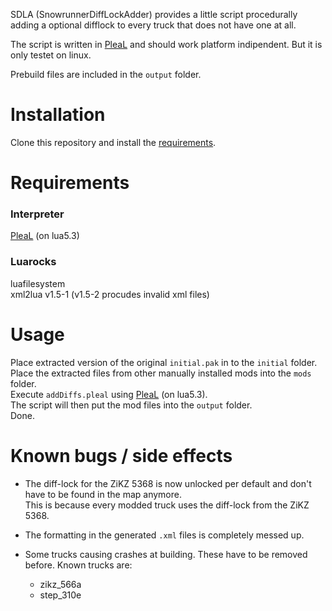 SDLA (SnowrunnerDiffLockAdder) provides a little script procedurally adding a optional difflock to every truck that does not have one at all.

The script is written in [PleaL](https://github.com/MisterNoNameLP/PleaL) and should work platform indipendent. But it is only testet on linux.  

Prebuild files are included in the `output` folder.

# Installation 

Clone this repository and install the [requirements](https://github.com/MisterNoNameLP/SDLA#Requirements).

# Requirements

### Interpreter

[PleaL](https://github.com/MisterNoNameLP/PleaL) (on lua5.3)  

### Luarocks

luafilesystem  
xml2lua v1.5-1 (v1.5-2 procudes invalid xml files)

# Usage

Place extracted version of the original `initial.pak` in to the `initial` folder.  
Place the extracted files from other manually installed mods into the `mods` folder.  
Execute `addDiffs.pleal` using [PleaL](https://github.com/MisterNoNameLP/PleaL) (on lua5.3).  
The script will then put the mod files into the `output` folder.  
Done.  

# Known bugs / side effects

- The diff-lock for the ZiKZ 5368 is now unlocked per default and don't have to be found in the map anymore.  
    This is because every modded truck uses the diff-lock from the ZiKZ 5368.

- The formatting in the generated `.xml` files is completely messed up.

- Some trucks causing crashes at building. These have to be removed before. Known trucks are:
  - zikz_566a
  - step_310e